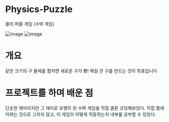 # Physics-Puzzle
물리 퍼즐 게임 (수박 게임)

![image](https://github.com/heesunc/physics-puzzle/assets/112846188/f9dfde68-97b8-4870-a637-5ce206276545)
![image](https://github.com/heesunc/physics-puzzle/assets/112846188/2376c7c0-f42f-44c4-8f0f-c8be20ad43ff)

# 개요
같은 크기의 구 물체를 합치면 새로운 구가 뿅! 
제일 큰 구를 만드는 것이 목표입니다

# 프로젝트를 하며 배운 점
단순한 재미이지만 그 재미로 유행이 된 수박 게임을 직접 클론 코딩해보았다.
직접 플레이하는 것으로 그치지 않고, 이 게임이 어떻게 작동하는지 내부를 공부할 수 있었다.

